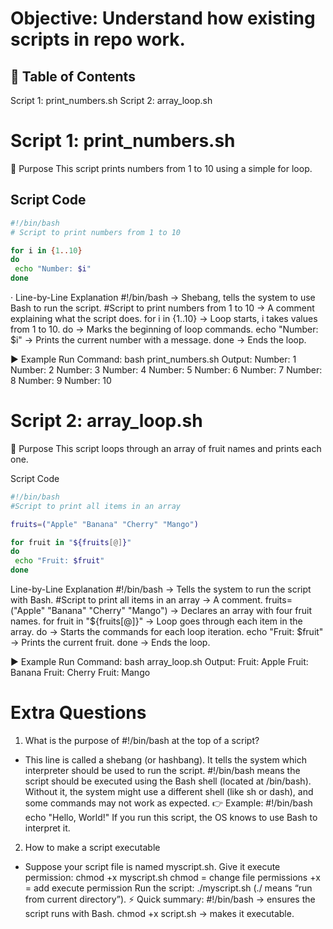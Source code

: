 # Objective: Understand how existing scripts in repo work.

## 📑 Table of Contents
Script 1: print_numbers.sh
Script 2: array_loop.sh

# Script 1: print_numbers.sh
📝 Purpose
This script prints numbers from 1 to 10 using a simple for loop.
 ## Script Code

 ```bash
#!/bin/bash
# Script to print numbers from 1 to 10

for i in {1..10}
do
  echo "Number: $i"
done
```

· Line-by-Line Explanation
#!/bin/bash → Shebang, tells the system to use Bash to run the script.
#Script to print numbers from 1 to 10 → A comment explaining what the script does.
for i in {1..10} → Loop starts, i takes values from 1 to 10.
do → Marks the beginning of loop commands.
echo "Number: $i" → Prints the current number with a message.
done → Ends the loop.


▶️ Example Run
Command: bash print_numbers.sh
Output:
Number: 1
Number: 2
Number: 3
Number: 4
Number: 5
Number: 6
Number: 7
Number: 8
Number: 9
Number: 10


# Script 2: array_loop.sh
📝 Purpose
This script loops through an array of fruit names and prints each one.

 Script Code
 
 ```bash
#!/bin/bash
#Script to print all items in an array

fruits=("Apple" "Banana" "Cherry" "Mango")

for fruit in "${fruits[@]}"
do
  echo "Fruit: $fruit"
done
```

 Line-by-Line Explanation
#!/bin/bash → Tells the system to run the script with Bash.
#Script to print all items in an array → A comment.
fruits=("Apple" "Banana" "Cherry" "Mango") → Declares an array with four fruit names.
for fruit in "${fruits[@]}" → Loop goes through each item in the array.
do → Starts the commands for each loop iteration.
echo "Fruit: $fruit" → Prints the current fruit.
done → Ends the loop.



▶️ Example Run
Command: bash array_loop.sh
Output:
Fruit: Apple
Fruit: Banana
Fruit: Cherry
Fruit: Mango


# Extra Questions
1. What is the purpose of #!/bin/bash at the top of a script?
- This line is called a shebang (or hashbang).
It tells the system which interpreter should be used to run the script.
#!/bin/bash means the script should be executed using the Bash shell (located at /bin/bash).
Without it, the system might use a different shell (like sh or dash), and some commands may not work as expected.
👉 Example:
#!/bin/bash
echo "Hello, World!"
If you run this script, the OS knows to use Bash to interpret it.

2. How to make a script executable
- Suppose your script file is named myscript.sh.
Give it execute permission:
chmod +x myscript.sh
chmod = change file permissions
+x = add execute permission
Run the script:
./myscript.sh
(./ means “run from current directory”).
⚡ Quick summary:
#!/bin/bash → ensures the script runs with Bash.
chmod +x script.sh → makes it executable.